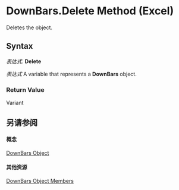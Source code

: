 
# DownBars.Delete Method (Excel)

Deletes the object.


## Syntax

 _表达式_. **Delete**

 _表达式_ A variable that represents a **DownBars** object.


### Return Value

Variant


## 另请参阅


#### 概念


[DownBars Object](23623e02-44c7-a6b2-e3a8-fffc4f7b3164.md)
#### 其他资源


[DownBars Object Members](http://msdn.microsoft.com/library/0bd813b8-2213-ada2-5a3c-e9b96b67cea9%28Office.15%29.aspx)